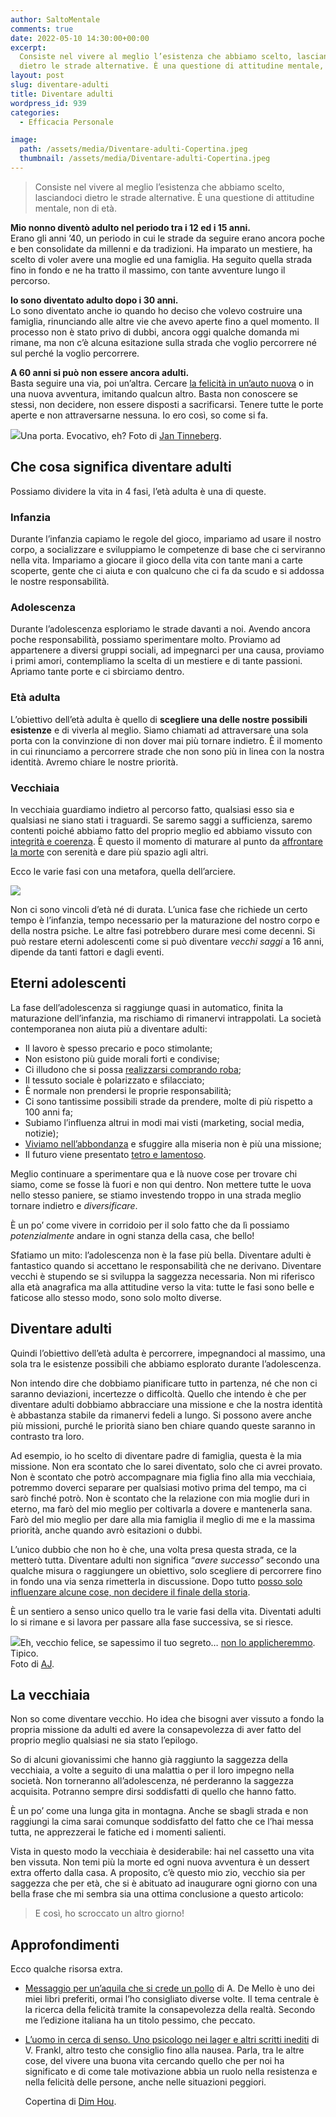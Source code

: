 ```yaml
---
author: SaltoMentale
comments: true
date: 2022-05-10 14:30:00+00:00
excerpt:
  Consiste nel vivere al meglio l’esistenza che abbiamo scelto, lasciandoci
  dietro le strade alternative. È una questione di attitudine mentale, non di età.
layout: post
slug: diventare-adulti
title: Diventare adulti
wordpress_id: 939
categories:
  - Efficacia Personale

image:
  path: /assets/media/Diventare-adulti-Copertina.jpeg
  thumbnail: /assets/media/Diventare-adulti-Copertina.jpeg
---
```


> Consiste nel vivere al meglio l’esistenza che abbiamo scelto, lasciandoci dietro le strade alternative. È una questione di attitudine mentale, non di età.


**Mio nonno diventò adulto nel periodo tra i 12 ed i 15 anni.**  
Erano gli anni ’40, un periodo in cui le strade da seguire erano ancora poche e ben consolidate da millenni e da tradizioni. Ha imparato un mestiere, ha scelto di voler avere una moglie ed una famiglia. Ha seguito quella strada fino in fondo e ne ha tratto il massimo, con tante avventure lungo il percorso.

**Io sono diventato adulto dopo i 30 anni.**  
Lo sono diventato anche io quando ho deciso che volevo costruire una famiglia, rinunciando alle altre vie che avevo aperte fino a quel momento. Il processo non è stato privo di dubbi, ancora oggi qualche domanda mi rimane, ma non c’è alcuna esitazione sulla strada che voglio percorrere né sul perché la voglio percorrere.

**A 60 anni si può non essere ancora adulti.**  
Basta seguire una via, poi un’altra. Cercare [la felicità in un’auto nuova](/stai-regalandoti-carbone/) o in una nuova avventura, imitando qualcun altro. Basta non conoscere se stessi, non decidere, non essere disposti a sacrificarsi. Tenere tutte le porte aperte e non attraversarne nessuna. Io ero così, so come si fa.

![]({{site.baseurl}}/assets/media/Diventare-adulti-Porta.jpeg)Una porta. Evocativo, eh? Foto di [Jan Tinneberg](https://unsplash.com/@craft_ear?utm_source=unsplash&utm_medium=referral&utm_content=creditCopyText).

## Che cosa significa diventare adulti

Possiamo dividere la vita in 4 fasi, l’età adulta è una di queste.

### Infanzia

Durante l’infanzia capiamo le regole del gioco, impariamo ad usare il nostro corpo, a socializzare e sviluppiamo le competenze di base che ci serviranno nella vita. Impariamo a giocare il gioco della vita con tante mani a carte scoperte, gente che ci aiuta e con qualcuno che ci fa da scudo e si addossa le nostre responsabilità.

### Adolescenza

Durante l’adolescenza esploriamo le strade davanti a noi. Avendo ancora poche responsabilità, possiamo sperimentare molto. Proviamo ad appartenere a diversi gruppi sociali, ad impegnarci per una causa, proviamo i primi amori, contempliamo la scelta di un mestiere e di tante passioni. Apriamo tante porte e ci sbirciamo dentro.

### Età adulta

L’obiettivo dell’età adulta è quello di **scegliere una delle nostre possibili esistenze** e di viverla al meglio. Siamo chiamati ad attraversare una sola porta con la convinzione di non dover mai più tornare indietro. È il momento in cui rinunciamo a percorrere strade che non sono più in linea con la nostra identità. Avremo chiare le nostre priorità.

### Vecchiaia

In vecchiaia guardiamo indietro al percorso fatto, qualsiasi esso sia e qualsiasi ne siano stati i traguardi. Se saremo saggi a sufficienza, saremo contenti poiché abbiamo fatto del proprio meglio ed abbiamo vissuto con [integrità e coerenza](/misurare-la-coerenza/). È questo il momento di maturare al punto da [affrontare la morte](/affrontare-la-morte/) con serenità e dare più spazio agli altri.

Ecco le varie fasi con una metafora, quella dell’arciere.

![]({{site.baseurl}}/assets/media/Diventare-adulti-Traiettoria-della-vita.jpg)

Non ci sono vincoli d’età né di durata. L’unica fase che richiede un certo tempo è l’infanzia, tempo necessario per la maturazione del nostro corpo e della nostra psiche. Le altre fasi potrebbero durare mesi come decenni. Si può restare eterni adolescenti come si può diventare _vecchi saggi_ a 16 anni, dipende da tanti fattori e dagli eventi.

## Eterni adolescenti

La fase dell’adolescenza si raggiunge quasi in automatico, finita la maturazione dell’infanzia, ma rischiamo di rimanervi intrappolati. La società contemporanea non aiuta più a diventare adulti:

- Il lavoro è spesso precario e poco stimolante;
- Non esistono più guide morali forti e condivise;
- Ci illudono che si possa [realizzarsi comprando roba](/ricchi-sfondati/);
- Il tessuto sociale è polarizzato e sfilacciato;
- È normale non prendersi le proprie responsabilità;
- Ci sono tantissime possibili strade da prendere, molte di più rispetto a 100 anni fa;
- Subiamo l’influenza altrui in modi mai visti (marketing, social media, notizie);
- [Viviamo nell’abbondanza](/la-formula-per-la-ricchezza/) e sfuggire alla miseria non è più una missione;
- Il futuro viene presentato [tetro e lamentoso](/smettere-di-lamentarsi/).

Meglio continuare a sperimentare qua e là nuove cose per trovare chi siamo, come se fosse là fuori e non qui dentro. Non mettere tutte le uova nello stesso paniere, se stiamo investendo troppo in una strada meglio tornare indietro e _diversificare_.

È un po’ come vivere in corridoio per il solo fatto che da lì possiamo _potenzialmente_ andare in ogni stanza della casa, che bello!

Sfatiamo un mito: l’adolescenza non è la fase più bella. Diventare adulti è fantastico quando si accettano le responsabilità che ne derivano. Diventare vecchi è stupendo se si sviluppa la saggezza necessaria. Non mi riferisco alla età anagrafica ma alla attitudine verso la vita: tutte le fasi sono belle e faticose allo stesso modo, sono solo molto diverse.

## Diventare adulti

Quindi l’obiettivo dell’età adulta è percorrere, impegnandoci al massimo, una sola tra le esistenze possibili che abbiamo esplorato durante l’adolescenza.

Non intendo dire che dobbiamo pianificare tutto in partenza, né che non ci saranno deviazioni, incertezze o difficoltà. Quello che intendo è che per diventare adulti dobbiamo abbracciare una missione e che la nostra identità è abbastanza stabile da rimanervi fedeli a lungo. Si possono avere anche più missioni, purché le priorità siano ben chiare quando queste saranno in contrasto tra loro.

Ad esempio, io ho scelto di diventare padre di famiglia, questa è la mia missione. Non era scontato che lo sarei diventato, solo che ci avrei provato. Non è scontato che potrò accompagnare mia figlia fino alla mia vecchiaia, potremmo doverci separare per qualsiasi motivo prima del tempo, ma ci sarò finché potrò. Non è scontato che la relazione con mia moglie duri in eterno, ma farò del mio meglio per coltivarla a dovere e mantenerla sana. Farò del mio meglio per dare alla mia famiglia il meglio di me e la massima priorità, anche quando avrò esitazioni o dubbi.

L’unico dubbio che non ho è che, una volta presa questa strada, ce la metterò tutta. Diventare adulti non significa “_avere successo_” secondo una qualche misura o raggiungere un obiettivo, solo scegliere di percorrere fino in fondo una via senza rimetterla in discussione. Dopo tutto [posso solo influenzare alcune cose, non decidere il finale della storia](/guerre-inventate/).

È un sentiero a senso unico quello tra le varie fasi della vita. Diventati adulti lo si rimane e si lavora per passare alla fase successiva, se si riesce.

![]({{site.baseurl}}/assets/media/Diventare-adulti-Anziano.jpeg)Eh, vecchio felice, se sapessimo il tuo segreto… [non lo applicheremmo](/non-esistono-segreti/). Tipico.  
Foto di [AJ](https://unsplash.com/@alaistair?utm_source=unsplash&utm_medium=referral&utm_content=creditCopyText).

## La vecchiaia

Non so come diventare vecchio. Ho idea che bisogni aver vissuto a fondo la propria missione da adulti ed avere la consapevolezza di aver fatto del proprio meglio qualsiasi ne sia stato l’epilogo.

So di alcuni giovanissimi che hanno già raggiunto la saggezza della vecchiaia, a volte a seguito di una malattia o per il loro impegno nella società. Non torneranno all’adolescenza, né perderanno la saggezza acquisita. Potranno sempre dirsi soddisfatti di quello che hanno fatto.

È un po’ come una lunga gita in montagna. Anche se sbagli strada e non raggiungi la cima sarai comunque soddisfatto del fatto che ce l’hai messa tutta, ne apprezzerai le fatiche ed i momenti salienti.

Vista in questo modo la vecchiaia è desiderabile: hai nel cassetto una vita ben vissuta. Non temi più la morte ed ogni nuova avventura è un dessert extra offerto dalla casa. A proposito, c’è questo mio zio, vecchio sia per saggezza che per età, che si è abituato ad inaugurare ogni giorno con una bella frase che mi sembra sia una ottima conclusione a questo articolo:

> E così, ho scroccato un altro giorno!


## Approfondimenti

Ecco qualche risorsa extra.

- [Messaggio per un’aquila che si crede un pollo](https://amzn.to/3qRPoXf) di A. De Mello è uno dei miei libri preferiti, ormai l’ho consigliato diverse volte. Il tema centrale è la ricerca della felicità tramite la consapevolezza della realtà. Secondo me l’edizione italiana ha un titolo pessimo, che peccato.
- [L’uomo in cerca di senso. Uno psicologo nei lager e altri scritti inediti](https://amzn.to/3Lvhz6k) di V. Frankl, altro testo che consiglio fino alla nausea. Parla, tra le altre cose, del vivere una buona vita cercando quello che per noi ha significato e di come tale motivazione abbia un ruolo nella resistenza e nella felicità delle persone, anche nelle situazioni peggiori.

  Copertina di <a href="https://unsplash.com/@dimhou?utm_source=unsplash&utm_medium=referral&utm_content=creditCopyText">Dim Hou</a>.
